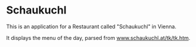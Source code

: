 # Schaukuchl
This is an application for a Restaurant called "Schaukuchl" in Vienna.

It displays the menu of the day, parsed from www.schaukuchl.at/tk/tk.htm.

